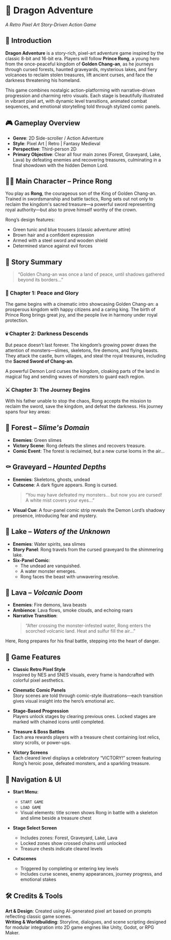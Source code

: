 # 🐉 **Dragon Adventure**
_A Retro Pixel Art Story-Driven Action Game_

## 📖 Introduction

**Dragon Adventure** is a story-rich, pixel-art adventure game inspired by the classic 8-bit and 16-bit era. Players will follow **Prince Rong**, a young hero from the once-peaceful kingdom of **Golden Chang-an**, as he journeys through cursed forests, haunted graveyards, mysterious lakes, and fiery volcanoes to reclaim stolen treasures, lift ancient curses, and face the darkness threatening his homeland.

This game combines nostalgic action-platforming with narrative-driven progression and charming retro visuals. Each stage is beautifully illustrated in vibrant pixel art, with dynamic level transitions, animated combat sequences, and emotional storytelling told through stylized comic panels.

## 🎮 Gameplay Overview

- **Genre**: 2D Side-scroller / Action Adventure  
- **Style**: Pixel Art | Retro | Fantasy Medieval  
- **Perspective**: Third-person 2D  
- **Primary Objective**: Clear all four main zones (Forest, Graveyard, Lake, Lava) by defeating enemies and recovering treasures, culminating in a final showdown with the hidden Demon Lord.

## 🧝‍♂️ Main Character – **Prince Rong**

You play as **Rong**, the courageous son of the King of Golden Chang-an. Trained in swordsmanship and battle tactics, Rong sets out not only to reclaim the kingdom's sacred treasure—a powerful sword representing royal authority—but also to prove himself worthy of the crown.

Rong’s design features:
- Green tunic and blue trousers (classic adventurer attire)
- Brown hair and a confident expression
- Armed with a steel sword and wooden shield
- Determined stance against evil forces

## 🏰 Story Summary

> “Golden Chang-an was once a land of peace, until shadows gathered beyond its borders…”

### 🌟 Chapter 1: Peace and Glory  
The game begins with a cinematic intro showcasing Golden Chang-an: a prosperous kingdom with happy citizens and a caring king. The birth of Prince Rong brings great joy, and the people live in harmony under royal protection.

### 💀 Chapter 2: Darkness Descends  
But peace doesn’t last forever. The kingdom’s growing power draws the attention of monsters—slimes, skeletons, fire demons, and flying beasts. They attack the castle, burn villages, and steal the royal treasures, including the **Sacred Sword of Chang-an**.

A powerful Demon Lord curses the kingdom, cloaking parts of the land in magical fog and sending waves of monsters to guard each region.

### ⚔️ Chapter 3: The Journey Begins  
With his father unable to stop the chaos, Rong accepts the mission to reclaim the sword, save the kingdom, and defeat the darkness. His journey spans four key areas:

## 🌲 Forest – *Slime's Domain*
- **Enemies**: Green slimes  
- **Victory Scene**: Rong defeats the slimes and recovers treasure.  
- **Comic Event**: The forest is reclaimed, but a new curse looms in the air…

## ⚰️ Graveyard – *Haunted Depths*
- **Enemies**: Skeletons, ghosts, undead  
- **Cutscene**: A dark figure appears. Rong is cursed.  
  > “You may have defeated my monsters… but now you are cursed! A white mist covers your eyes…”  
- **Visual Cue**: A four-panel comic strip reveals the Demon Lord’s shadowy presence, introducing fear and mystery.

## 🌊 Lake – *Waters of the Unknown*
- **Enemies**: Water spirits, sea slimes  
- **Story Panel**: Rong travels from the cursed graveyard to the shimmering lake.  
- **Six-Panel Comic**:  
  - The undead are vanquished.  
  - A water monster emerges.  
  - Rong faces the beast with unwavering resolve.

## 🌋 Lava – *Volcanic Doom*
- **Enemies**: Fire demons, lava beasts  
- **Ambience**: Lava flows, smoke clouds, and echoing roars  
- **Narrative Transition**:  
  > “After crossing the monster-infested water, Rong enters the scorched volcanic land. Heat and sulfur fill the air…”

Here, Rong prepares for his final battle, stepping into the heart of danger.

## 📜 Game Features

- **Classic Retro Pixel Style**  
  Inspired by NES and SNES visuals, every frame is handcrafted with colorful pixel aesthetics.

- **Cinematic Comic Panels**  
  Story scenes are told through comic-style illustrations—each transition gives visual insight into the hero’s emotional arc.

- **Stage-Based Progression**  
  Players unlock stages by clearing previous ones. Locked stages are marked with chained icons until completed.

- **Treasure & Boss Battles**  
  Each area rewards players with a treasure chest containing lost relics, story scrolls, or power-ups.

- **Victory Screens**  
  Each cleared level displays a celebratory “VICTORY!” screen featuring Rong’s heroic pose, defeated monsters, and a sparkling treasure.

## 🧭 Navigation & UI

- **Start Menu**:  
  - `START GAME`  
  - `LOAD GAME`  
  - Visual elements: title screen shows Rong in battle with a skeleton and slime beside a treasure chest

- **Stage Select Screen**  
  - Includes zones: Forest, Graveyard, Lake, Lava  
  - Locked zones show crossed chains until unlocked  
  - Treasure chests indicate cleared levels

- **Cutscenes**  
  - Triggered by completing or entering key levels  
  - Includes curse scenes, enemy appearances, journey progress, and emotional stakes

## 🛠️ Credits & Tools

**Art & Design**: Created using AI-generated pixel art based on prompts reflecting classic game scenes.  
**Writing & Worldbuilding**: Storyline, dialogues, and scene scripting designed for modular integration into 2D game engines like Unity, Godot, or RPG Maker.
